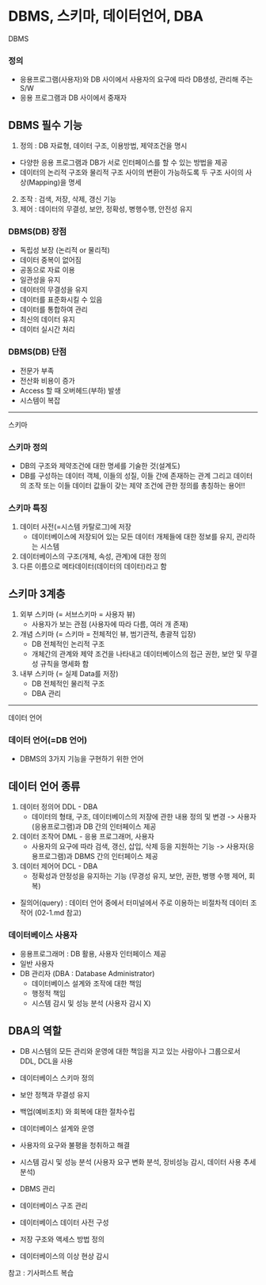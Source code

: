 # DBMS, 스키마, 데이터언어, DBA

DBMS

### 정의

- 응용프로그램(사용자)와 DB 사이에서 사용자의 요구에 따라 DB생성, 관리해 주는 S/W
- 응용 프로그램과 DB 사이에서 중재자

## DBMS 필수 기능

1. 정의 : DB 자료형, 데이터 구조, 이용방법, 제약조건을 명시

- 다양한 응용 프로그램과 DB가 서로 인터페이스를 할 수 있는 방법을 제공
- 데이터의 논리적 구조와 물리적 구조 사이의 변환이 가능하도록 두 구조 사이의 사상(Mapping)을 명세

2. 조작 : 검색, 저장, 삭제, 갱신 기능
3. 제어 : 데이터의 무결성, 보안, 정확성, 병행수행, 안전성 유지

### DBMS(DB) 장점

- 독립성 보장 (논리적 or 물리적)
- 데이터 중복이 없어짐
- 공동으로 자료 이용
- 일관성을 유지
- 데이터의 무결성을 유지
- 데이터를 표준화시킬 수 있음
- 데이터를 통합하여 관리
- 최신의 데이터 유지
- 데이터 실시간 처리

### DBMS(DB) 단점

- 전문가 부족
- 전산화 비용이 증가
- Access 할 때 오버헤드(부하) 발생
- 시스템이 복잡

---

스키마

### 스키마 정의

- DB의 구조와 제약조건에 대한 명세를 기술한 것(설계도)
- DB를 구성하는 데이터 객체, 이들의 성질, 이들 간에 존재하는 관계 그리고 데이터의 조작 또는 이들 데이터 값들이 갖는 제약 조건에 관한 정의를 총칭하는 용어!!

### 스키마 특징

1. 데이터 사전(=시스템 카탈로그)에 저장
   - 데이터베이스에 저장되어 있는 모든 데이터 개체들에 대한 정보를 유지, 관리하는 시스템
2. 데이터베이스의 구조(개체, 속성, 관계)에 대한 정의
3. 다른 이름으로 메타데이터(데이터의 데이터)라고 함

## 스키마 3계층

1. 외부 스키마 (= 서브스키마 = 사용자 뷰)
   - 사용자가 보는 관점 (사용자에 따라 다름, 여러 개 존재)
2. 개념 스키마 (= 스키마 = 전체적인 뷰, 범기관적, 총괄적 입장)
   - DB 전체적인 논리적 구조
   - 개체간의 관계와 제약 조건을 나타내고 데이터베이스의 접근 권한, 보안 및 무결성 규칙을 명세화 함
3. 내부 스키마 (= 실제 Data를 저장)
   - DB 전체적인 물리적 구조
   - DBA 관리

---

데이터 언어

### 데이터 언어(=DB 언어)

- DBMS의 3가지 기능을 구현하기 위한 언어

## 데이터 언어 종류

1. 데이터 정의어 DDL - DBA
   - 데이터의 형태, 구조, 데이터베이스의 저장에 관한 내용 정의 및 변경
     -> 사용자(응용프로그램)과 DB 간의 인터페이스 제공
2. 데이터 조작어 DML - 응용 프로그래머, 사용자
   - 사용자의 요구에 따라 검색, 갱신, 삽입, 삭제 등을 지원하는 기능
     -> 사용자(응용프로그램)과 DBMS 간의 인터페이스 제공
3. 데이터 제어어 DCL - DBA
   - 정확성과 안정성을 유지하는 기능 (무경성 유지, 보안, 권한, 병행 수행 제어, 회복)

- 질의어(query) : 데이터 언어 중에서 터미널에서 주로 이용하는 비절차적 데이터 조작어 (02-1.md 참고)

### 데이터베이스 사용자

- 응용프로그래머 : DB 활용, 사용자 인터페이스 제공
- 일반 사용자
- DB 관리자 (DBA : Database Administrator)
  - 데이터베이스 설계와 조작에 대한 책임
  - 행정적 책임
  - 시스템 감시 및 성능 분석 (사용자 감시 X)

## DBA의 역할

- DB 시스템의 모든 관리와 운영에 대한 책임을 지고 있는 사람이나 그룹으로서 DDL, DCL을 사용

- 데이터베이스 스키마 정의
- 보안 정책과 무결성 유지
- 백업(예비조치) 와 회복에 대한 절차수립
- 데이터베이스 설계와 운영
- 사용자의 요구와 불평을 청취하고 해결
- 시스템 감시 및 성능 분석 (사용자 요구 변화 분석, 장비성능 감시, 데이터 사용 추세 분석)
- DBMS 관리
- 데이터베이스 구조 관리
- 데이터베이스 데이터 사전 구성
- 저장 구조와 액세스 방법 정의
- 데이터베이스의 이상 현상 감시

참고 : 기사퍼스트 복습
